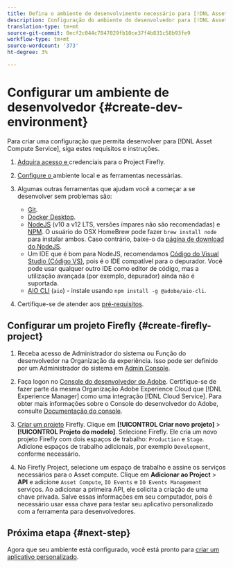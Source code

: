 ```yaml
---
title: Defina o ambiente de desenvolvimento necessário para [!DNL Asset Compute Service].
description: Configuração do ambiente do desenvolvedor para [!DNL Asset Compute Service] para criar e testar o código personalizado do start.
translation-type: tm+mt
source-git-commit: 0ecf2c044c7847029fb10ce37f4b831c58b93fe9
workflow-type: tm+mt
source-wordcount: '373'
ht-degree: 3%

---
```



# Configurar um ambiente de desenvolvedor {#create-dev-environment}

Para criar uma configuração que permita desenvolver para [!DNL Asset Compute Service], siga estes requisitos e instruções.

1. [Adquira acesso e ](https://github.com/AdobeDocs/project-firefly/blob/master/getting_started/setup.md#acquire-access-and-credentials) credenciais para o Project Firefly.

1. [Configure o ](https://github.com/AdobeDocs/project-firefly/blob/master/getting_started/setup.md#local-environment-set-up) ambiente local e as ferramentas necessárias.

1. Algumas outras ferramentas que ajudam você a começar a se desenvolver sem problemas são:

   * [Git](https://git-scm.com/).
   * [Docker Desktop](https://www.docker.com/get-started).
   * [NodeJS](https://nodejs.org) (v10 a v12 LTS, versões ímpares não são recomendadas) e  [NPM](https://www.npmjs.com). O usuário do OSX HomeBrew pode fazer `brew install node` para instalar ambos. Caso contrário, baixe-o da [página de download do NodeJS](https://nodejs.org/en/).
   * Um IDE que é bom para NodeJS, recomendamos [Código do Visual Studio (Código VS)](https://code.visualstudio.com), pois é o IDE compatível para o depurador. Você pode usar qualquer outro IDE como editor de código, mas a utilização avançada (por exemplo, depurador) ainda não é suportada.
   * [AIO CLI](https://github.com/adobe/aio-cli) (`aio`) - instale usando  `npm install -g @adobe/aio-cli`.

1. Certifique-se de atender aos [pré-requisitos](/help/understand-extensibility.md#prerequisites-and-provisioning).

## Configurar um projeto Firefly {#create-firefly-project}

1. Receba acesso de Administrador do sistema ou Função do desenvolvedor na Organização da experiência. Isso pode ser definido por um Administrador do sistema em [Admin Console](https://adminconsole.adobe.com/overview).

1. Faça logon no [Console do desenvolvedor do Adobe](https://console.adobe.io/). Certifique-se de fazer parte da mesma Organização Adobe Experience Cloud que [!DNL Experience Manager] como uma integração [!DNL Cloud Service]. Para obter mais informações sobre o Console do desenvolvedor do Adobe, consulte [Documentação do console](https://www.adobe.io/apis/experienceplatform/console/docs.html).

1. [Criar um projeto](https://www.adobe.io/apis/experienceplatform/project-firefly/docs.html#!AdobeDocs/project-firefly/master/getting_started/first_app.md) Firefly. Clique em **[!UICONTROL Criar novo projeto]** > **[!UICONTROL Projeto do modelo]**. Selecione Firefly. Ele cria um novo projeto Firefly com dois espaços de trabalho: `Production` e `Stage`. Adicione espaços de trabalho adicionais, por exemplo `Development`, conforme necessário.

1. No Firefly Project, selecione um espaço de trabalho e assine os serviços necessários para o Asset compute. Clique em **Adicionar ao Project** > **API** e adicione `Asset Compute`, `IO Events` e `IO Events Management` serviços. Ao adicionar a primeira API, ele solicita a criação de uma chave privada. Salve essas informações em seu computador, pois é necessário usar essa chave para testar seu aplicativo personalizado com a ferramenta para desenvolvedores.

## Próxima etapa {#next-step}

Agora que seu ambiente está configurado, você está pronto para [criar um aplicativo personalizado](develop-custom-application.md).

<!-- TBD items for later:
 
* Any steps in the beginning that lead to gotchas later should be called out for caution? For example,
  * don't change some defaults initially
  * know risks when deviating from standard path
  * naming conventions to follow
  * Retrieve and format credentials (YAML file details)
-->
